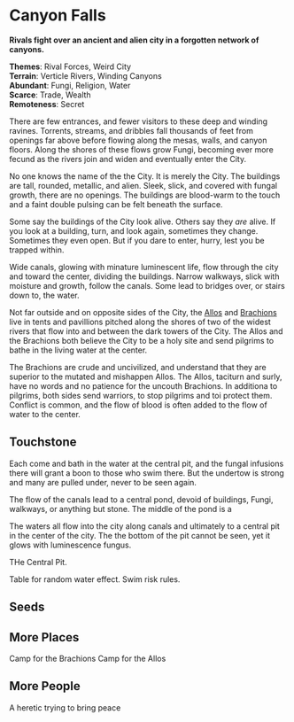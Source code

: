 Canyon Falls
============

**Rivals fight over an ancient and alien city in a forgotten network of canyons.**

**Themes**: Rival Forces, Weird City  
**Terrain**: Verticle Rivers, Winding Canyons  
**Abundant**: Fungi, Religion, Water  
**Scarce**: Trade, Wealth  
**Remoteness**: Secret  

There are few entrances, and fewer visitors to these deep and winding ravines. Torrents, streams, and dribbles fall thousands of feet from openings far above before flowing along the mesas, walls, and canyon floors. Along the shores of these flows grow Fungi, becoming ever more fecund as the rivers join and widen and eventually enter the City.

No one knows the name of the the City. It is merely the City. The buildings are tall, rounded, metallic, and alien. Sleek, slick, and covered with fungal growth, there are no openings. The buildings are blood-warm to the touch and a faint double pulsing can be felt beneath the surface.

Some say the buildings of the City look alive. Others say they *are* alive. If you look at a building, turn, and look again, sometimes they change. Sometimes they even open. But if you dare to enter, hurry, lest you be trapped within.

Wide canals, glowing with minature luminescent life, flow through the city and toward the center, dividing the buildings. Narrow walkways, slick with moisture and growth, follow the canals. Some lead to bridges over, or stairs down to, the water.

Not far outside and on opposite sides of the City, the [Allos](../folk/allos.md) and [Brachions](../folk/brachions.md) live in tents and pavillions pitched along the shores of two of the widest rivers that flow into and between the dark towers of the City. The Allos and the Brachions both believe the City to be a holy site and send pilgrims to bathe in the living water at the center.

The Brachions are crude and uncivilized, and understand that they are superior to the mutated and mishappen Allos. The Allos, taciturn and surly, have no words and no patience for the uncouth Brachions. In additiona to pilgrims, both sides send warriors, to stop pilgrims and toi protect them. Conflict is common, and the flow of blood is often added to the flow of water to the center.

## Touchstone

Each come and bath in the water at the central pit, and the fungal infusions there will grant a boon to those who swim there. But the undertow is strong and many are pulled under, never to be seen again.

The flow of the canals lead to a central pond, devoid of buildings, Fungi, walkways, or anything but stone. The middle of the pond is a 

The waters all flow into the city along canals and ultimately to a central pit in the center of the city. The the bottom of the pit cannot be seen, yet it glows with luminescence fungus.

THe Central Pit. 

Table for random water effect. Swim risk rules.

## Seeds

## More Places

Camp for the Brachions
Camp for the Allos

## More People

A heretic trying to bring peace
